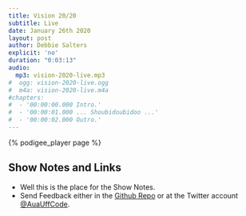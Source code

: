 ```yaml
---
title: Vision 20/20
subtitle: Live
date: January 26th 2020
layout: post
author: Debbie Salters
explicit: 'no'
duration: "0:03:13"
audio:
  mp3: vision-2020-live.mp3
#  ogg: vision-2020-live.ogg
#  m4a: vision-2020-live.m4a
#chapters:
#  - '00:00:00.000 Intro.'
#  - '00:00:01.000 ... Shoubidoubidoo ...'
#  - '00:00:02.000 Outro.'
---
```


{% podigee_player page %}

## Show Notes and Links

  * Well this is the place for the Show Notes.
  * Send Feedback either in the [Github Repo](https://github.com/haslinger/jekyll-octopod) or at the Twitter account [@AuaUffCode](http://twitter.com/@AuaUffCode).